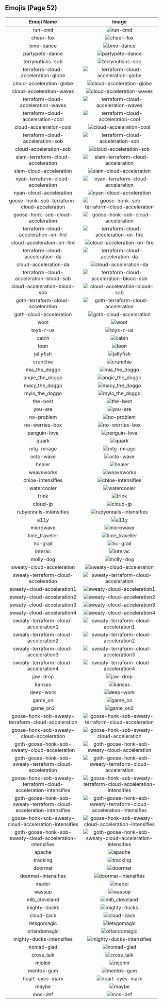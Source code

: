 
## Emojis (Page 52)
|Emoji Name|Image|
| :-: | :-: |
|run-cmd| ![run-cmd](/output/run-cmd.png)|
|cheer-fox| ![cheer-fox](/output/cheer-fox.gif)|
|bmo-dance| ![bmo-dance](/output/bmo-dance.gif)|
|partypete-dance| ![partypete-dance](/output/partypete-dance)|
|terrynutkins-sob| ![terrynutkins-sob](/output/terrynutkins-sob.png)|
|terraform-cloud-acceleration-globe| ![terraform-cloud-acceleration-globe](/output/terraform-cloud-acceleration-globe.gif)|
|cloud-acceleration-globe| ![cloud-acceleration-globe](/output/cloud-acceleration-globe.gif)|
|cloud-acceleration-waves| ![cloud-acceleration-waves](/output/cloud-acceleration-waves.gif)|
|terraform-cloud-acceleration-waves| ![terraform-cloud-acceleration-waves](/output/terraform-cloud-acceleration-waves.gif)|
|terraform-cloud-acceleration-cool| ![terraform-cloud-acceleration-cool](/output/terraform-cloud-acceleration-cool.png)|
|cloud-acceleration-cool| ![cloud-acceleration-cool](/output/cloud-acceleration-cool.png)|
|terraform-cloud-acceleration-sob| ![terraform-cloud-acceleration-sob](/output/terraform-cloud-acceleration-sob.png)|
|cloud-acceleration-sob| ![cloud-acceleration-sob](/output/cloud-acceleration-sob.png)|
|slam-terraform-cloud-acceleration| ![slam-terraform-cloud-acceleration](/output/slam-terraform-cloud-acceleration.png)|
|slam-cloud-acceleration| ![slam-cloud-acceleration](/output/slam-cloud-acceleration.png)|
|nyan-terraform-cloud-acceleration| ![nyan-terraform-cloud-acceleration](/output/nyan-terraform-cloud-acceleration.gif)|
|nyan-cloud-acceleration| ![nyan-cloud-acceleration](/output/nyan-cloud-acceleration.gif)|
|goose-honk-sob-terraform-cloud-acceleration| ![goose-honk-sob-terraform-cloud-acceleration](/output/goose-honk-sob-terraform-cloud-acceleration.png)|
|goose-honk-sob-cloud-acceleration| ![goose-honk-sob-cloud-acceleration](/output/goose-honk-sob-cloud-acceleration.png)|
|terraform-cloud-acceleration-on-fire| ![terraform-cloud-acceleration-on-fire](/output/terraform-cloud-acceleration-on-fire.gif)|
|cloud-acceleration-on-fire| ![cloud-acceleration-on-fire](/output/cloud-acceleration-on-fire.gif)|
|terraform-cloud-acceleration-da| ![terraform-cloud-acceleration-da](/output/terraform-cloud-acceleration-da.png)|
|cloud-acceleration-da| ![cloud-acceleration-da](/output/cloud-acceleration-da.png)|
|terraform-cloud-acceleration-blood-sob| ![terraform-cloud-acceleration-blood-sob](/output/terraform-cloud-acceleration-blood-sob.png)|
|cloud-acceleration-blood-sob| ![cloud-acceleration-blood-sob](/output/cloud-acceleration-blood-sob.png)|
|goth-terraform-cloud-acceleration| ![goth-terraform-cloud-acceleration](/output/goth-terraform-cloud-acceleration.png)|
|goth-cloud-acceleration| ![goth-cloud-acceleration](/output/goth-cloud-acceleration.png)|
|woot| ![woot](/output/woot.png)|
|toys-r-us| ![toys-r-us](/output/toys-r-us.png)|
|cabin| ![cabin](/output/cabin.png)|
|loon| ![loon](/output/loon.png)|
|jellyfish| ![jellyfish](/output/jellyfish.png)|
|crunchie| ![crunchie](/output/crunchie.png)|
|mia_the_doggo| ![mia_the_doggo](/output/mia_the_doggo.png)|
|angie_the_doggo| ![angie_the_doggo](/output/angie_the_doggo.png)|
|macy_the_doggo| ![macy_the_doggo](/output/macy_the_doggo.png)|
|mylo_the_doggo| ![mylo_the_doggo](/output/mylo_the_doggo.png)|
|the-best| ![the-best](/output/the-best.png)|
|you-are| ![you-are](/output/you-are.png)|
|no-problem| ![no-problem](/output/no-problem.png)|
|no-worries-box| ![no-worries-box](/output/no-worries-box.png)|
|penguin-love| ![penguin-love](/output/penguin-love.gif)|
|quark| ![quark](/output/quark.jpg)|
|mtg-mirage| ![mtg-mirage](/output/mtg-mirage.png)|
|octo-wave| ![octo-wave](/output/octo-wave.gif)|
|healer| ![healer](/output/healer.jpg)|
|weaveworks| ![weaveworks](/output/weaveworks.png)|
|chloe-intensifies| ![chloe-intensifies](/output/chloe-intensifies.gif)|
|watercooler| ![watercooler](/output/watercooler.png)|
|frink| ![frink](/output/frink.png)|
|cloud-jp| ![cloud-jp](/output/cloud-jp.png)|
|rubyonrails-intensifies| ![rubyonrails-intensifies](/output/rubyonrails-intensifies.gif)|
|a11y| ![a11y](/output/a11y.png)|
|microwave| ![microwave](/output/microwave.jpg)|
|time_traveller| ![time_traveller](/output/time_traveller.png)|
|hc-grail| ![hc-grail](/output/hc-grail.png)|
|interac| ![interac](/output/interac.png)|
|molly-dog| ![molly-dog](/output/molly-dog.png)|
|sweaty-cloud-acceleration| ![sweaty-cloud-acceleration](/output/sweaty-cloud-acceleration.png)|
|sweaty-terraform-cloud-acceleration| ![sweaty-terraform-cloud-acceleration](/output/sweaty-terraform-cloud-acceleration.png)|
|sweaty-cloud-acceleration1| ![sweaty-cloud-acceleration1](/output/sweaty-cloud-acceleration1.png)|
|sweaty-cloud-acceleration2| ![sweaty-cloud-acceleration2](/output/sweaty-cloud-acceleration2.png)|
|sweaty-cloud-acceleration3| ![sweaty-cloud-acceleration3](/output/sweaty-cloud-acceleration3.png)|
|sweaty-cloud-acceleration4| ![sweaty-cloud-acceleration4](/output/sweaty-cloud-acceleration4.png)|
|sweaty-terraform-cloud-acceleration1| ![sweaty-terraform-cloud-acceleration1](/output/sweaty-terraform-cloud-acceleration1.png)|
|sweaty-terraform-cloud-acceleration2| ![sweaty-terraform-cloud-acceleration2](/output/sweaty-terraform-cloud-acceleration2.png)|
|sweaty-terraform-cloud-acceleration3| ![sweaty-terraform-cloud-acceleration3](/output/sweaty-terraform-cloud-acceleration3.png)|
|sweaty-terraform-cloud-acceleration4| ![sweaty-terraform-cloud-acceleration4](/output/sweaty-terraform-cloud-acceleration4.png)|
|jaw-drop| ![jaw-drop](/output/jaw-drop.gif)|
|kansas| ![kansas](/output/kansas.jpg)|
|deep-work| ![deep-work](/output/deep-work.png)|
|game_on| ![game_on](/output/game_on.jpg)|
|game_on2| ![game_on2](/output/game_on2.jpg)|
|goose-honk-sob-sweaty-terraform-cloud-acceleration| ![goose-honk-sob-sweaty-terraform-cloud-acceleration](/output/goose-honk-sob-sweaty-terraform-cloud-acceleration.png)|
|goose-honk-sob-sweaty-cloud-acceleration| ![goose-honk-sob-sweaty-cloud-acceleration](/output/goose-honk-sob-sweaty-cloud-acceleration.png)|
|goth-goose-honk-sob-sweaty-cloud-acceleration| ![goth-goose-honk-sob-sweaty-cloud-acceleration](/output/goth-goose-honk-sob-sweaty-cloud-acceleration.png)|
|goth-goose-honk-sob-sweaty-terraform-cloud-acceleration| ![goth-goose-honk-sob-sweaty-terraform-cloud-acceleration](/output/goth-goose-honk-sob-sweaty-terraform-cloud-acceleration.png)|
|goose-honk-sob-sweaty-terraform-cloud-acceleration-intensifies| ![goose-honk-sob-sweaty-terraform-cloud-acceleration-intensifies](/output/goose-honk-sob-sweaty-terraform-cloud-acceleration-intensifies.gif)|
|goth-goose-honk-sob-sweaty-terraform-cloud-acceleration-intensifies| ![goth-goose-honk-sob-sweaty-terraform-cloud-acceleration-intensifies](/output/goth-goose-honk-sob-sweaty-terraform-cloud-acceleration-intensifies.gif)|
|goose-honk-sob-sweaty-cloud-acceleration-intensifies| ![goose-honk-sob-sweaty-cloud-acceleration-intensifies](/output/goose-honk-sob-sweaty-cloud-acceleration-intensifies.gif)|
|goth-goose-honk-sob-sweaty-cloud-acceleration-intensifies| ![goth-goose-honk-sob-sweaty-cloud-acceleration-intensifies](/output/goth-goose-honk-sob-sweaty-cloud-acceleration-intensifies.gif)|
|apache| ![apache](/output/apache.png)|
|tracking| ![tracking](/output/tracking.png)|
|doormat| ![doormat](/output/doormat.png)|
|doormat-intensifies| ![doormat-intensifies](/output/doormat-intensifies.gif)|
|mader| ![mader](/output/mader.jpg)|
|wassup| ![wassup](/output/wassup.jpg)|
|mlb_cleveland| ![mlb_cleveland](/output/mlb_cleveland.png)|
|mighty-ducks| ![mighty-ducks](/output/mighty-ducks.png)|
|cloud-zack| ![cloud-zack](/output/cloud-zack.png)|
|letsgomagic| ![letsgomagic](/output/letsgomagic.jpg)|
|orlandomagic| ![orlandomagic](/output/orlandomagic.png)|
|mighty-ducks-intensifies| ![mighty-ducks-intensifies](/output/mighty-ducks-intensifies.gif)|
|nomad-glad| ![nomad-glad](/output/nomad-glad)|
|cross_talk| ![cross_talk](/output/cross_talk.png)|
|mjolnir| ![mjolnir](/output/mjolnir.png)|
|mentos-gum| ![mentos-gum](/output/mentos-gum.png)|
|heart-eyes-marx| ![heart-eyes-marx](/output/heart-eyes-marx.png)|
|maybe| ![maybe](/output/maybe.png)|
|mos-def| ![mos-def](/output/mos-def.png)|